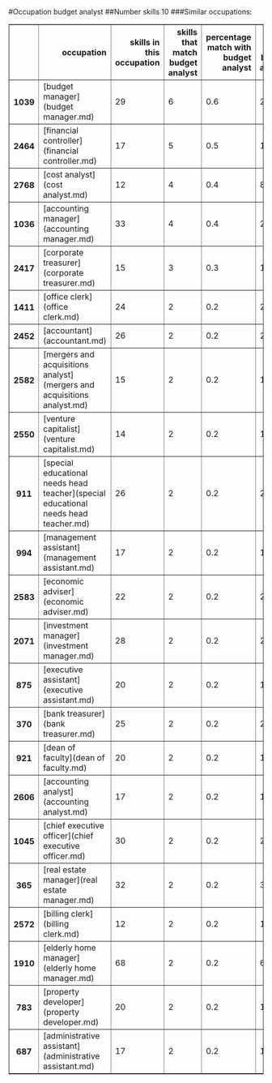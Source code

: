 #Occupation budget analyst
##Number skills 10
###Similar occupations:
<table border="1" class="dataframe">
  <thead>
    <tr style="text-align: right;">
      <th></th>
      <th>occupation</th>
      <th>skills in this occupation</th>
      <th>skills that match budget analyst</th>
      <th>percentage match with budget analyst</th>
      <th>skills not in budget analyst</th>
    </tr>
  </thead>
  <tbody>
    <tr>
      <th>1039</th>
      <td>[budget manager](budget manager.md)</td>
      <td>29</td>
      <td>6</td>
      <td>0.6</td>
      <td>23</td>
    </tr>
    <tr>
      <th>2464</th>
      <td>[financial controller](financial controller.md)</td>
      <td>17</td>
      <td>5</td>
      <td>0.5</td>
      <td>12</td>
    </tr>
    <tr>
      <th>2768</th>
      <td>[cost analyst](cost analyst.md)</td>
      <td>12</td>
      <td>4</td>
      <td>0.4</td>
      <td>8</td>
    </tr>
    <tr>
      <th>1036</th>
      <td>[accounting manager](accounting manager.md)</td>
      <td>33</td>
      <td>4</td>
      <td>0.4</td>
      <td>29</td>
    </tr>
    <tr>
      <th>2417</th>
      <td>[corporate treasurer](corporate treasurer.md)</td>
      <td>15</td>
      <td>3</td>
      <td>0.3</td>
      <td>12</td>
    </tr>
    <tr>
      <th>1411</th>
      <td>[office clerk](office clerk.md)</td>
      <td>24</td>
      <td>2</td>
      <td>0.2</td>
      <td>22</td>
    </tr>
    <tr>
      <th>2452</th>
      <td>[accountant](accountant.md)</td>
      <td>26</td>
      <td>2</td>
      <td>0.2</td>
      <td>24</td>
    </tr>
    <tr>
      <th>2582</th>
      <td>[mergers and acquisitions analyst](mergers and acquisitions analyst.md)</td>
      <td>15</td>
      <td>2</td>
      <td>0.2</td>
      <td>13</td>
    </tr>
    <tr>
      <th>2550</th>
      <td>[venture capitalist](venture capitalist.md)</td>
      <td>14</td>
      <td>2</td>
      <td>0.2</td>
      <td>12</td>
    </tr>
    <tr>
      <th>911</th>
      <td>[special educational needs head teacher](special educational needs head teacher.md)</td>
      <td>26</td>
      <td>2</td>
      <td>0.2</td>
      <td>24</td>
    </tr>
    <tr>
      <th>994</th>
      <td>[management assistant](management assistant.md)</td>
      <td>17</td>
      <td>2</td>
      <td>0.2</td>
      <td>15</td>
    </tr>
    <tr>
      <th>2583</th>
      <td>[economic adviser](economic adviser.md)</td>
      <td>22</td>
      <td>2</td>
      <td>0.2</td>
      <td>20</td>
    </tr>
    <tr>
      <th>2071</th>
      <td>[investment manager](investment manager.md)</td>
      <td>28</td>
      <td>2</td>
      <td>0.2</td>
      <td>26</td>
    </tr>
    <tr>
      <th>875</th>
      <td>[executive assistant](executive assistant.md)</td>
      <td>20</td>
      <td>2</td>
      <td>0.2</td>
      <td>18</td>
    </tr>
    <tr>
      <th>370</th>
      <td>[bank treasurer](bank treasurer.md)</td>
      <td>25</td>
      <td>2</td>
      <td>0.2</td>
      <td>23</td>
    </tr>
    <tr>
      <th>921</th>
      <td>[dean of faculty](dean of faculty.md)</td>
      <td>20</td>
      <td>2</td>
      <td>0.2</td>
      <td>18</td>
    </tr>
    <tr>
      <th>2606</th>
      <td>[accounting analyst](accounting analyst.md)</td>
      <td>17</td>
      <td>2</td>
      <td>0.2</td>
      <td>15</td>
    </tr>
    <tr>
      <th>1045</th>
      <td>[chief executive officer](chief executive officer.md)</td>
      <td>30</td>
      <td>2</td>
      <td>0.2</td>
      <td>28</td>
    </tr>
    <tr>
      <th>365</th>
      <td>[real estate manager](real estate manager.md)</td>
      <td>32</td>
      <td>2</td>
      <td>0.2</td>
      <td>30</td>
    </tr>
    <tr>
      <th>2572</th>
      <td>[billing clerk](billing clerk.md)</td>
      <td>12</td>
      <td>2</td>
      <td>0.2</td>
      <td>10</td>
    </tr>
    <tr>
      <th>1910</th>
      <td>[elderly home manager](elderly home manager.md)</td>
      <td>68</td>
      <td>2</td>
      <td>0.2</td>
      <td>66</td>
    </tr>
    <tr>
      <th>783</th>
      <td>[property developer](property developer.md)</td>
      <td>20</td>
      <td>2</td>
      <td>0.2</td>
      <td>18</td>
    </tr>
    <tr>
      <th>687</th>
      <td>[administrative assistant](administrative assistant.md)</td>
      <td>17</td>
      <td>2</td>
      <td>0.2</td>
      <td>15</td>
    </tr>
  </tbody>
</table>
